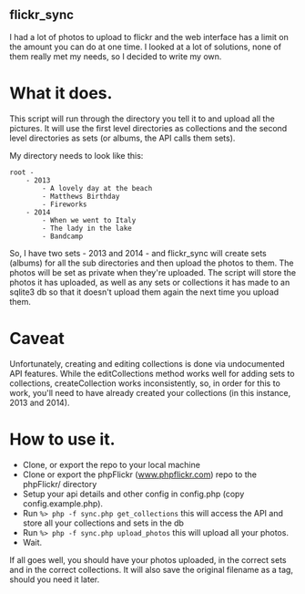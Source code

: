 ## flickr_sync

I had a lot of photos to upload to flickr and the web interface has a limit on the amount you can do at one time.
I looked at a lot of solutions, none of them really met my needs, so I decided to write my own.

# What it does.
This script will run through the directory you tell it to and upload all the pictures. It will use the first level directories as collections and the second level directories as sets (or albums, the API calls them sets).

My directory needs to look like this:

```
root -
    - 2013
        - A lovely day at the beach
        - Matthews Birthday
        - Fireworks
    - 2014
        - When we went to Italy
        - The lady in the lake
        - Bandcamp
```

So, I have two sets - 2013 and 2014 - and flickr_sync will create sets (albums) for all the sub directories and then upload the photos to them. The photos will be set as private when they're uploaded.
The script will store the photos it has uploaded, as well as any sets or collections it has made to an sqlite3 db so that it doesn't upload them again the next time you upload them.

# Caveat
Unfortunately, creating and editing collections is done via undocumented API features. While the editCollections method works well for adding sets to collections, createCollection works inconsistently, so, in order for this to work, you'll need to have already created your collections (in this instance, 2013 and 2014).

# How to use it.
- Clone, or export the repo to your local machine
- Clone or export the phpFlickr (www.phpflickr.com) repo to the phpFlickr/ directory
- Setup your api details and other config in config.php (copy config.example.php).
- Run `%> php -f sync.php get_collections` this will access the API and store all your collections and sets in the db
- Run `%> php -f sync.php upload_photos` this will upload all your photos.
- Wait.

If all goes well, you should have your photos uploaded, in the correct sets and in the correct collections. It will also save the original filename as a tag, should you need it later.

